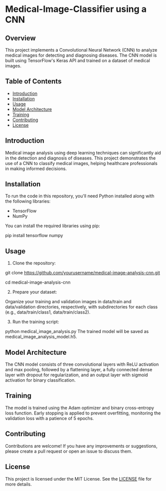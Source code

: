 # Medical-Image-Classifier using a CNN

## Overview

This project implements a Convolutional Neural Network (CNN) to analyze medical images for detecting and diagnosing diseases. The CNN model is built using TensorFlow's Keras API and trained on a dataset of medical images.

## Table of Contents

- [Introduction](#introduction)
- [Installation](#installation)
- [Usage](#usage)
- [Model Architecture](#model-architecture)
- [Training](#training)
- [Contributing](#contributing)
- [License](#license)

## Introduction

Medical image analysis using deep learning techniques can significantly aid in the detection and diagnosis of diseases. This project demonstrates the use of a CNN to classify medical images, helping healthcare professionals in making informed decisions.

## Installation

To run the code in this repository, you'll need Python installed along with the following libraries:
- TensorFlow
- NumPy

You can install the required libraries using pip:

pip install tensorflow numpy

## Usage
1. Clone the repository:

git clone https://github.com/yourusername/medical-image-analysis-cnn.git

cd medical-image-analysis-cnn

2. Prepare your dataset:

Organize your training and validation images in data/train and data/validation directories, respectively, with subdirectories for each class (e.g., data/train/class1, data/train/class2).

3. Run the training script:

python medical_image_analysis.py
The trained model will be saved as medical_image_analysis_model.h5.

## Model Architecture
The CNN model consists of three convolutional layers with ReLU activation and max pooling, followed by a flattening layer, a fully connected dense layer with dropout for regularization, and an output layer with sigmoid activation for binary classification.

## Training
The model is trained using the Adam optimizer and binary cross-entropy loss function. Early stopping is applied to prevent overfitting, monitoring the validation loss with a patience of 5 epochs.

## Contributing
Contributions are welcome! If you have any improvements or suggestions, please create a pull request or open an issue to discuss them.

## License
This project is licensed under the MIT License. See the [LICENSE](https://github.com/JaCar-868/Medical-Image-Classifier/blob/main/LICENSE) file for more details.
